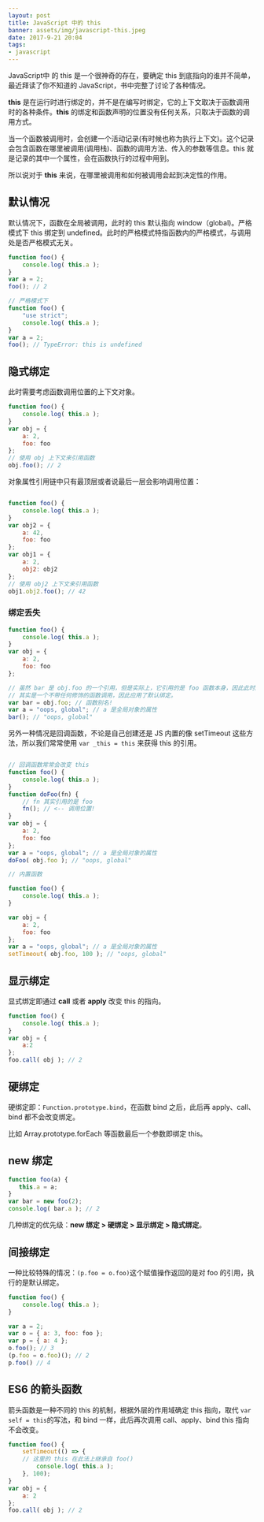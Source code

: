 ```yaml
---
layout: post
title: JavaScript 中的 this
banner: assets/img/javascript-this.jpeg
date: 2017-9-21 20:04
tags:
- javascript
---
```


JavaScript中 的 this 是一个很神奇的存在，要确定 this 到底指向的谁并不简单，最近拜读了你不知道的 JavaScript，书中完整了讨论了各种情况。

**this** 是在运行时进行绑定的，并不是在编写时绑定，它的上下文取决于函数调用时的各种条件。**this** 的绑定和函数声明的位置没有任何关系，只取决于函数的调用方式。

当一个函数被调用时，会创建一个活动记录(有时候也称为执行上下文)。这个记录会包含函数在哪里被调用(调用栈)、函数的调用方法、传入的参数等信息。this 就是记录的其中一个属性，会在函数执行的过程中用到。

所以说对于 **this** 来说，在哪里被调用和如何被调用会起到决定性的作用。

## 默认情况

默认情况下，函数在全局被调用，此时的 this 默认指向 window（global)。严格模式下 this 绑定到 undefined。此时的严格模式特指函数内的严格模式，与调用处是否严格模式无关。

```js
function foo() { 
    console.log( this.a );
}
var a = 2; 
foo(); // 2

// 严格模式下
function foo() { 
    "use strict";
    console.log( this.a );
}
var a = 2;
foo(); // TypeError: this is undefined
```


## 隐式绑定

此时需要考虑函数调用位置的上下文对象。

```js
function foo() { 
    console.log( this.a );
}
var obj = { 
    a: 2,
    foo: foo 
};
// 使用 obj 上下文来引用函数
obj.foo(); // 2
```

对象属性引用链中只有最顶层或者说最后一层会影响调用位置：

```js

function foo() { 
    console.log( this.a );
}
var obj2 = { 
    a: 42,
    foo: foo 
};
var obj1 = { 
    a: 2,
    obj2: obj2 
};
// 使用 obj2 上下文来引用函数
obj1.obj2.foo(); // 42
```


### 绑定丢失

```js
function foo() { 
    console.log( this.a );
}
var obj = { 
    a: 2,
    foo: foo 
};

// 虽然 bar 是 obj.foo 的一个引用，但是实际上，它引用的是 foo 函数本身，因此此时的 bar() 
// 其实是一个不带任何修饰的函数调用，因此应用了默认绑定。
var bar = obj.foo; // 函数别名!
var a = "oops, global"; // a 是全局对象的属性 
bar(); // "oops, global"
```

另外一种情况是回调函数，不论是自己创建还是 JS 内置的像 setTimeout 这些方法，所以我们常常使用 `var _this = this` 来获得 this 的引用。

```js

// 回调函数常常会改变 this
function foo() { 
    console.log( this.a );
}
function doFoo(fn) {
    // fn 其实引用的是 foo 
    fn(); // <-- 调用位置!
}
var obj = { 
    a: 2,
    foo: foo 
};
var a = "oops, global"; // a 是全局对象的属性 
doFoo( obj.foo ); // "oops, global"

// 内置函数

function foo() { 
    console.log( this.a );
}

var obj = { 
    a: 2,
    foo: foo 
};
var a = "oops, global"; // a 是全局对象的属性 
setTimeout( obj.foo, 100 ); // "oops, global"
```

## 显示绑定

显式绑定即通过 **call** 或者 **apply** 改变 this 的指向。

```js
function foo() { 
    console.log( this.a );
}
var obj = { 
    a:2
};
foo.call( obj ); // 2
```

## 硬绑定

硬绑定即：`Function.prototype.bind`，在函数 bind 之后，此后再 apply、call、bind 都不会改变绑定。

比如 Array.prototype.forEach 等函数最后一个参数即绑定 this。

## new 绑定

```js
function foo(a) { 
   this.a = a;
}
var bar = new foo(2); 
console.log( bar.a ); // 2
```

几种绑定的优先级：**new 绑定 > 硬绑定 > 显示绑定 > 隐式绑定**。

## 间接绑定

一种比较特殊的情况：`(p.foo = o.foo)`这个赋值操作返回的是对 foo 的引用，执行的是默认绑定。

```js
function foo() { 
    console.log( this.a );
}

var a = 2; 
var o = { a: 3, foo: foo }; 
var p = { a: 4 };
o.foo(); // 3
(p.foo = o.foo)(); // 2
p.foo() // 4
```

## ES6 的箭头函数

箭头函数是一种不同的 this 的机制，根据外层的作用域确定 this 指向，取代 `var self = this`的写法，和 bind 一样，此后再次调用 call、apply、bind this 指向不会改变。

```js
function foo() { 
    setTimeout(() => {
    // 这里的 this 在此法上继承自 foo()
        console.log( this.a );
    }, 100);
}
var obj = { 
    a: 2
};
foo.call( obj ); // 2
```







